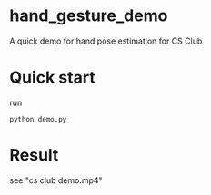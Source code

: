 # hand_gesture_demo
A quick demo for hand pose estimation for CS Club

# Quick start
run 
```
python demo.py
```

# Result
see "cs club demo.mp4"
